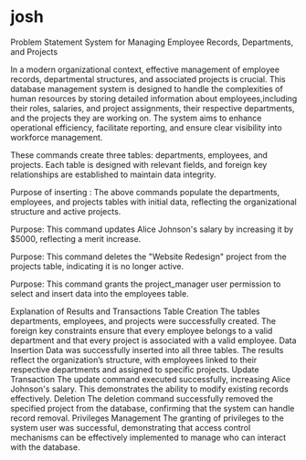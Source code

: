 # josh


Problem Statement
System for Managing Employee Records, Departments, and Projects

In a modern organizational context, effective management of employee records, departmental structures, and associated projects is crucial. This database management system is designed to handle the complexities of human resources by storing detailed information about employees,including their roles, salaries, and project assignments, their respective departments, and the projects they are working on. The system aims to enhance operational efficiency, facilitate reporting, and ensure clear visibility into workforce management.

These commands create three tables: departments, employees, and projects. Each table is designed with relevant fields, and foreign key relationships are established to maintain data integrity.


Purpose of inserting : The above commands populate the departments, employees, and projects tables with initial data, reflecting the organizational structure and active projects.


Purpose: This command updates Alice Johnson's salary by increasing it by $5000, reflecting a merit increase.

Purpose: This command deletes the "Website Redesign" project from the projects table, indicating it is no longer active.

Purpose: This command grants the project_manager user permission to select and insert data into the employees table.


Explanation of Results and Transactions
Table Creation
The tables departments, employees, and projects were successfully created. The foreign key constraints ensure that every employee belongs to a valid department and that every project is associated with a valid employee.
Data Insertion
Data was successfully inserted into all three tables. The results reflect the organization’s structure, with employees linked to their respective departments and assigned to specific projects.
Update Transaction
The update command executed successfully, increasing Alice Johnson's salary. This demonstrates the ability to modify existing records effectively.
Deletion
The deletion command successfully removed the specified project from the database, confirming that the system can handle record removal.
Privileges Management
The granting of privileges to the system user was successful, demonstrating that access control mechanisms can be effectively implemented to manage who can interact with the database.
